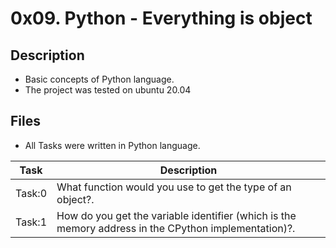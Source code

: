 # 0x09. Python - Everything is object

## Description
- Basic concepts of Python language.
- The project was tested on ubuntu 20.04

## Files
- All Tasks were written in Python language.

| Task | Description |
| ---- | ----------- |
| Task:0 | What function would you use to get the type of an object?. |
| Task:1 | How do you get the variable identifier (which is the memory address in the CPython implementation)?. |
